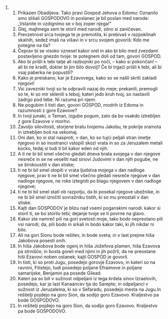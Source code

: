 <ol>
  <li>
    <ol>
      <li>Prikazen Obadijeva. Tako pravi Gospod Jehova o Edomu: Oznanilo smo slišali GOSPODOVO in poslanec je bil poslan med narode: „Vstanite in vzdignimo se v boj zoper njega!“</li>
      <li>Glej, majhnega sem te storil med narodi, silno si zaničevan.</li>
      <li>Prevzetnost srca tvojega te je premotila, ki prebivaš v razpoklinah skalnih, sedež imaš na višavi in v srcu svojem govoriš: Kdo me potegne na tla?</li>
      <li>Čeprav bi se visoko vznesel kakor orel in ako bi bilo med zvezdami postavljeno gnezdo tvoje: te potegnem doli od tam, govori GOSPOD.</li>
      <li>Ako bi prišli k tebi tatje ali razbojniki po noči, – kako si pokončan! – ali bi ne kradli, dokler bi jim bilo dovolj? Če bi trgači prišli k tebi, ali bi vsaj paberka ne popustili?</li>
      <li>Kako je preiskano, kar je Ezavovega, kako so se našli skriti zakladi njegovi!</li>
      <li>Vsi zavezniki tvoji so te odpravili nazaj do meje; prekanili, premogli so te, ki so mir sklenili s teboj; kateri jedo kruh tvoj, so nastavili zadrgo pod tebe. Ni razuma pri njem.</li>
      <li>Ne pogubim li tisti dan, govori GOSPOD, modrih iz Edoma in razumnosti z gore Ezavove?</li>
      <li>In tvoji junaki, o Teman, izgube pogum, zato da bo vsakdo iztrebljen z gore Ezavove v moritvi.</li>
      <li>Zavoljo silovitosti, storjene bratu tvojemu Jakobu, te pokrije sramota in iztrebljen boš na vekomaj.</li>
      <li>Oni dan, ko si stal nasproti, v dan, ko so tujci peljali stran imetje njegovo in so inostranci vstopili skozi vrata in so za Jeruzalem metali kocko, tedaj si tudi tí bil kakor eden od njih.</li>
      <li>A ti ne bi bil smel všečno gledati dneva brata svojega v dan njegove nesreče in se ne veseliti nad sinovi Judovimi v dan njih pogube, ne se širokoustiti v dan stiske;</li>
      <li>ti ne bi bil smel stopiti v vrata ljudstva mojega v dan nadloge njegove, prav ti ne bi bil smel všečno gledati nesreče njegove v dan nadloge njegove, ne roke iztegniti po blagu njegovem v dan nadloge njegove;</li>
      <li>ti ne bi bil smel stati ob razpotju, da bi posekal njegove ubežnike, in ne bi bil smel izročiti sovražniku tistih, ki so mu preostali v dan stiske.</li>
      <li>Kajti dan GOSPODOV je blizu nad vsemi poganskimi narodi: kakor si storil ti, se bo storilo tebi; dejanje tvoje se ti povrne na glavo.</li>
      <li>Kakor ste namreč pili na gori svetosti moje, tako bodo neprestano pili vsi narodi; da, pili bodo in srkali in bodo kakor taki, ki jih nikdar ni bilo.</li>
      <li>Ali na gori Sionu bode rešitev, in bode sveta; in v last prejme hiša Jakobova posesti onih.</li>
      <li>In hiša Jakobova bode ogenj in hiša Jožefova plamen, hiša Ezavova pa strnišče; in bosta goreli med njimi in jih požrli, da ne preostane hiši Ezavovi noben ostanek; kajti GOSPOD je govoril.</li>
      <li>In tisti, ki so proti Jugu, posedejo gorovje Ezavovo, in kateri so na ravnini, Filistejo, tudi posedejo poljane Efraimove in poljane samarijske, Benjamin pa posede Gilead.</li>
      <li>Kateri pa so bili v sužnost odpeljani iz tega krdela sinov Izraelovih, posedejo, kar je last Kanaancev tja do Sarepte; in odpeljanci v sužnost iz Jeruzalema, ki so v Sefaradu, posedejo mesta na Jugu.In rešitelji pojdejo na goro Sion, da sodijo goro Ezavovo. Kraljestvo pa bode GOSPODOVO.</li>
      <li>In rešitelji pojdejo na goro Sion, da sodijo goro Ezavovo. Kraljestvo pa bode GOSPODOVO.</li>
    </ol>
  </li>
</ol>